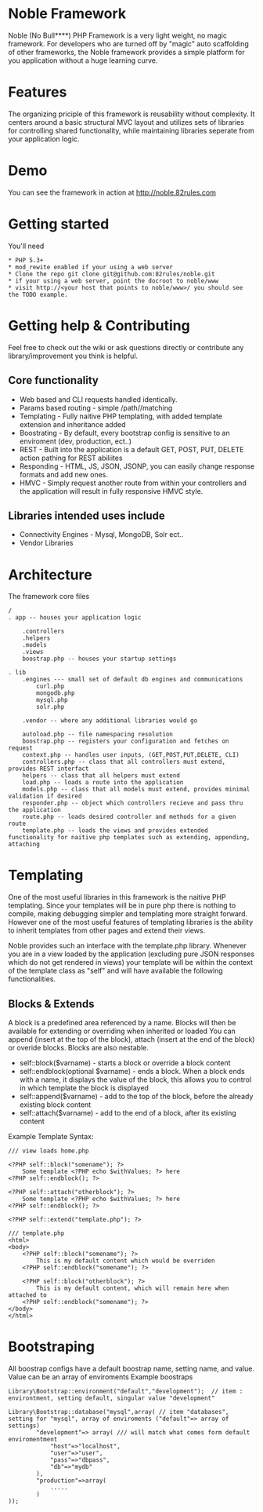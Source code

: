 # Noble Framework
Noble (No Bull****) PHP Framework is a very light weight, no magic framework. 
For developers who are turned off by "magic" auto scaffolding of other frameworks,
the Noble framework provides a simple platform for you application without a huge learning curve. 

# Features
The organizing priciple of this framework is reusability without complexity. 
It centers around a basic structural MVC layout and utilizes sets of libraries
for controlling shared functionality, while maintaining libraries seperate from your application logic. 

# Demo
You can see the framework in action at http://noble.82rules.com 

# Getting started 
You'll need

	* PHP 5.3+ 
	* mod_rewite enabled if your using a web server
	* Clone the repo git clone git@github.com:82rules/noble.git 
	* if your using a web server, point the docroot to noble/www
	* visit http://<your host that points to noble/www>/ you should see the TODO example. 

# Getting help & Contributing
Feel free to check out the wiki or ask questions directly or contribute any library/improvement you think is helpful. 

## Core functionality
* Web based and CLI requests handled identically. 
* Params based routing - simple /path/<variable>/matching
* Templating - Fully naitive PHP templating, with added template extension and inheritance added 
* Boostrating - By default, every bootstrap config is sensitive to an enviroment (dev, production, ect..) 
* REST - Built into the application is a default GET, POST, PUT, DELETE action pathing for REST abiliites
* Responding - HTML, JS, JSON, JSONP, you can easily change response formats and add new ones. 
* HMVC - Simply request another route from within your controllers and the application will result in fully responsive HMVC style. 

## Libraries intended uses include
* Connectivity Engines - Mysql, MongoDB, Solr ect..
* Vendor Libraries 

# Architecture
The framework core files 
	
	/
	. app -- houses your application logic

		.controllers 
		.helpers
		.models
		.views
		boostrap.php -- houses your startup settings

	. lib
		.engines --- small set of default db engines and communications
			curl.php
			mongodb.php
			mysql.php
			solr.php
		
		.vendor -- where any additional libraries would go

		autoload.php -- file namespacing resolution
		boostrap.php -- registers your configuration and fetches on request
		context.php -- handles user inputs, (GET,POST,PUT,DELETE, CLI) 
		controllers.php -- class that all controllers must extend, provides REST interfact
		helpers -- class that all helpers must extend
		load.php -- loads a route into the application
		models.php -- class that all models must extend, provides minimal validation if desired
		responder.php -- object which controllers recieve and pass thru the application 
		route.php -- loads desired controller and methods for a given route
		template.php -- loads the views and provides extended functionality for naitive php templates such as extending, appending, attaching 


# Templating
One of the most useful libraries in this framework is the naitive PHP templating. 
Since your templates will be in pure php there is nothing to compile, making debugging simpler and templating more straight forward. 
However one of the most useful features of templating libraries is the ability to inherit templates from other pages and extend their views. 

Noble provides such an interface with the template.php library. 
Whenever you are in a view loaded by the application (excluding pure JSON responses which do not get rendered in views) 
your template will be within the context of the template class as "self" and will have available the following functionalities. 

## Blocks & Extends
A block is a predefined area referenced by a name. Blocks will then be available for extending or overriding when inherited or loaded 
You can append (insert at the top of the block), attach (insert at the end of the block) or overide blocks. 
Blocks are also nestable. 

* self::block($varname) - starts a block or override a block content
* self::endblock(optional $varname) - ends a block. When a block ends with a name, it displays the value of the block, this allows you to control in which template the block is displayed
* self::append($varname) - add to the top of the block, before the already existing block content
* self::attach($varname) - add to the end of a block, after its existing content


Example Template Syntax:  

	/// view loads home.php
	
	<?PHP self::block("somename"); ?>
		Some template <?PHP echo $withValues; ?> here
	<?PHP self::endblock(); ?>

	<?PHP self::attach("otherblock"); ?>
		Some template <?PHP echo $withValues; ?> here
	<?PHP self::endblock(); ?>

	<?PHP self::extend("template.php"); ?>

	/// template.php
	<html>
	<body>
		<?PHP self::block("somename"); ?>
			This is my default content which would be overriden 
		<?PHP self::endblock("somename"); ?>

		<?PHP self::block("otherblock"); ?>
			This is my default content, which will remain here when attached to
		<?PHP self::endblock("somename"); ?>
	</body>
	</html>


# Bootstraping 
All boostrap configs have a default boostrap name, setting name, and value. 
Value can be an array of enviroments 
Example boostraps
	
	Library\Bootstrap::environment("default","development");  // item : environtment, setting default, singular value "development"

	Library\Bootstrap::database("mysql",array( // item "databases", setting for "mysql", array of enviroments ("default"=> array of settings) 
			"development"=> array( /// will match what comes form default enviromentment 
				"host"=>"localhost",
				"user"=>"user",
				"pass"=>"dbpass",
				"db"=>"mydb"
			),
			"production"=>array(
				..... 
			)
	));


